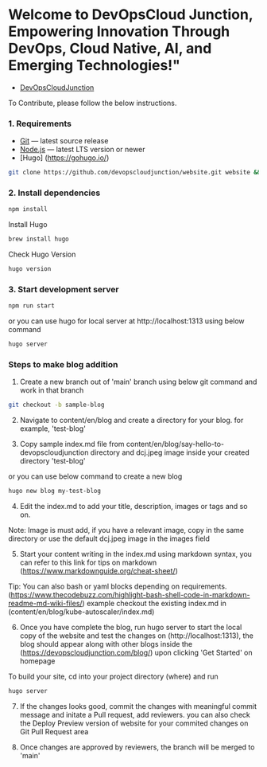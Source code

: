 # Welcome to DevOpsCloud Junction, Empowering Innovation Through DevOps, Cloud Native, AI, and Emerging Technologies!"

- [DevOpsCloudJunction](https://devopscloudjunction.com/)

To Contribute, please follow the below instructions.

### 1. Requirements

- [Git](https://git-scm.com/) — latest source release
- [Node.js](https://nodejs.org/) — latest LTS version or newer
- [Hugo] (https://gohugo.io/) 


```bash
git clone https://github.com/devopscloudjunction/website.git website && cd website
```

### 2. Install dependencies

```bash
npm install
```

Install Hugo

```bash
brew install hugo 
```
Check Hugo Version 

```bash
hugo version
```

### 3. Start development server

```bash
npm run start
```

or you can use hugo for local server at http://localhost:1313 using below command

```bash
hugo server 
```


### Steps to make blog addition 

1. Create a new branch out of 'main' branch using below git command and work in that branch

```bash 
git checkout -b sample-blog
```
2. Navigate to content/en/blog and create a directory for your blog. for example, 'test-blog'

3. Copy sample index.md file from content/en/blog/say-hello-to-devopscloudjunction directory and dcj.jpeg image inside your created directory 'test-blog'

or you can use below command to create a new blog 

```bash 
hugo new blog my-test-blog
```

4. Edit the index.md to add your title, description, images or tags and so on. 

Note: Image is must add, if you have a relevant image, copy in the same directory or use the default dcj.jpeg image in the images field

5. Start your content writing in the index.md using markdown syntax, you can refer to this link for tips on markdown (https://www.markdownguide.org/cheat-sheet/)

Tip: You can also bash or yaml blocks depending on requirements.
(https://www.thecodebuzz.com/highlight-bash-shell-code-in-markdown-readme-md-wiki-files/) 
example checkout the existing index.md in (content/en/blog/kube-autoscaler/index.md)

6. Once you have complete the blog, run hugo server to start the local copy of the website and test the changes on (http://localhost:1313), the blog should appear along with other blogs inside the (https://devopscloudjunction.com/blog/) upon clicking 'Get Started' on homepage

To build your site, cd into your project directory (where) and run

```bash 
hugo server
```

7. If the changes looks good, commit the changes with meaningful commit message and initate a Pull request, add reviewers. you can also check the Deploy Preview version of website for your commited changes on Git Pull Request area

8. Once changes are approved by reviewers, the branch will be merged to 'main'
